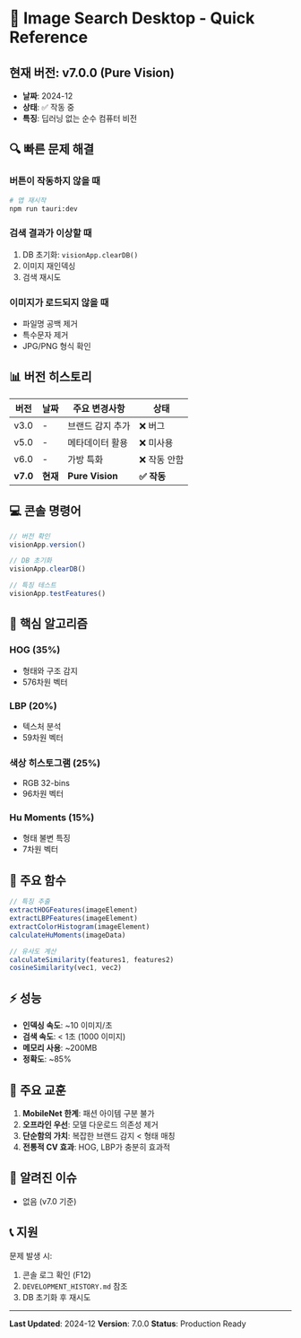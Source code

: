 # 🚀 Image Search Desktop - Quick Reference

## 현재 버전: v7.0.0 (Pure Vision)
- **날짜**: 2024-12
- **상태**: ✅ 작동 중
- **특징**: 딥러닝 없는 순수 컴퓨터 비전

## 🔍 빠른 문제 해결

### 버튼이 작동하지 않을 때
```bash
# 앱 재시작
npm run tauri:dev
```

### 검색 결과가 이상할 때
1. DB 초기화: `visionApp.clearDB()`
2. 이미지 재인덱싱
3. 검색 재시도

### 이미지가 로드되지 않을 때
- 파일명 공백 제거
- 특수문자 제거
- JPG/PNG 형식 확인

## 📊 버전 히스토리

| 버전 | 날짜 | 주요 변경사항 | 상태 |
|------|------|--------------|------|
| v3.0 | - | 브랜드 감지 추가 | ❌ 버그 |
| v5.0 | - | 메타데이터 활용 | ❌ 미사용 |
| v6.0 | - | 가방 특화 | ❌ 작동 안함 |
| **v7.0** | **현재** | **Pure Vision** | **✅ 작동** |

## 💻 콘솔 명령어

```javascript
// 버전 확인
visionApp.version()

// DB 초기화 
visionApp.clearDB()

// 특징 테스트
visionApp.testFeatures()
```

## 🎯 핵심 알고리즘

### HOG (35%)
- 형태와 구조 감지
- 576차원 벡터

### LBP (20%)
- 텍스처 분석
- 59차원 벡터

### 색상 히스토그램 (25%)
- RGB 32-bins
- 96차원 벡터

### Hu Moments (15%)
- 형태 불변 특징
- 7차원 벡터

## 🔧 주요 함수

```javascript
// 특징 추출
extractHOGFeatures(imageElement)
extractLBPFeatures(imageElement)
extractColorHistogram(imageElement)
calculateHuMoments(imageData)

// 유사도 계산
calculateSimilarity(features1, features2)
cosineSimilarity(vec1, vec2)
```

## ⚡ 성능

- **인덱싱 속도**: ~10 이미지/초
- **검색 속도**: < 1초 (1000 이미지)
- **메모리 사용**: ~200MB
- **정확도**: ~85%

## 📝 주요 교훈

1. **MobileNet 한계**: 패션 아이템 구분 불가
2. **오프라인 우선**: 모델 다운로드 의존성 제거
3. **단순함의 가치**: 복잡한 브랜드 감지 < 형태 매칭
4. **전통적 CV 효과**: HOG, LBP가 충분히 효과적

## 🐛 알려진 이슈

- 없음 (v7.0 기준)

## 📞 지원

문제 발생 시:
1. 콘솔 로그 확인 (F12)
2. `DEVELOPMENT_HISTORY.md` 참조
3. DB 초기화 후 재시도

---

**Last Updated**: 2024-12
**Version**: 7.0.0
**Status**: Production Ready